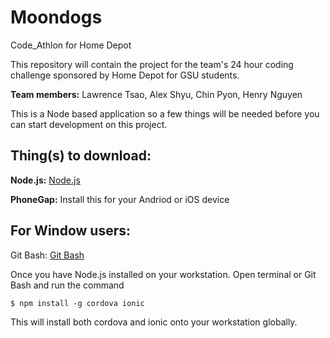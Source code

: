 # Moondogs
Code_Athlon for Home Depot

This repository will contain the project for the team's 24 hour coding challenge sponsored by Home Depot for GSU students.

**Team members:** Lawrence Tsao, Alex Shyu, Chin Pyon, Henry Nguyen

This is a Node based application so a few things will be needed before you 
can start development on this project.

Thing(s) to download: 
---
**Node.js:** [Node.js](http://nodejs.org)

**PhoneGap:** Install this for your Andriod or iOS device

For Window users: 
---
Git Bash: [Git Bash](http://git-scm.com/downloads)

Once you have Node.js installed on your workstation. Open terminal or Git Bash and run the command
```
$ npm install -g cordova ionic
``` 

This will install both cordova and ionic onto your workstation globally.
